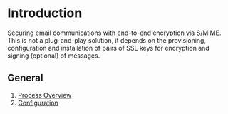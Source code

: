 # Introduction

Securing email communications with end-to-end encryption via S/MIME. This is not
a plug-and-play solution, it depends on the provisioning, configuration and
installation of pairs of SSL keys for encryption and signing (optional) of
messages.
## General

1. [Process Overview](overview.md)
2. [Configuration](configuration.md)
